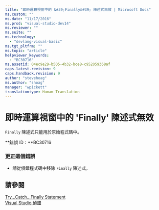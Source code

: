 ```yaml
---
title: "即時運算視窗中的 &#39;Finally&#39; 陳述式無效 | Microsoft Docs"
ms.custom: ""
ms.date: "11/17/2016"
ms.prod: "visual-studio-dev14"
ms.reviewer: ""
ms.suite: ""
ms.technology: 
  - "devlang-visual-basic"
ms.tgt_pltfrm: ""
ms.topic: "article"
helpviewer_keywords: 
  - "BC30716"
ms.assetid: 04ec9e29-b505-4b32-bce8-c952059368af
caps.latest.revision: 9
caps.handback.revision: 9
author: "stevehoag"
ms.author: "shoag"
manager: "wpickett"
translationtype: Human Translation
---
```

# 即時運算視窗中的 &#39;Finally&#39; 陳述式無效
`Finally` 陳述式只能用於原始程式碼中。  
  
 **錯誤 ID︰**BC30716  
  
### 更正這個錯誤  
  
-   請從偵錯程式碼中移除 `Finally` 陳述式。  
  
## 請參閱  
 [Try...Catch...Finally Statement](../../visual-basic/language-reference/statements/try-catch-finally-statement.md)   
 [Visual Studio 偵錯](/visual-studio/debugger/debugging-in-visual-studio)